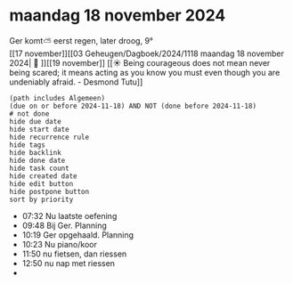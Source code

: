 # maandag 18 november 2024

Ger komt⛅ eerst regen, later droog, 9°<br>[[17 november]][[03 Geheugen/Dagboek/2024/1118 maandag 18 november 2024| 📓 ]][[19 november]]
[[☀️ Being courageous does not mean never being scared; it means acting as you know you must even though you are undeniably afraid. - Desmond Tutu]]
```tasks
(path includes Algemeen)
(due on or before 2024-11-18) AND NOT (done before 2024-11-18)
# not done
hide due date
hide start date
hide recurrence rule
hide tags
hide backlink
hide done date
hide task count
hide created date
hide edit button
hide postpone button 
sort by priority 
```
- 07:32 Nu laatste oefening  
- 09:48 Bij Ger. Planning  
- 10:19 Ger opgehaald. Planning  
- 10:23 Nu piano/koor
- 11:50 nu fietsen, dan riessen
- 12:50 nu nap met riessen
- 